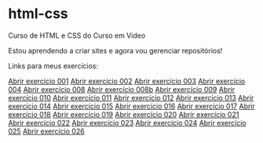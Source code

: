 # html-css
 Curso de HTML e CSS do Curso em Video
 
Estou aprendendo a criar sites e agora vou gerenciar repositórios!

<p>Links para meus exercícios:</p>
<a href="https://felipekauan1.github.io/html-css/exercícios/ex001/index.html">Abrir exercício 001</a>
<a href="https://felipekauan1.github.io/html-css/exercícios/ex002/index.html">Abrir exercício 002</a>
<a href="https://felipekauan1.github.io/html-css/exercícios/ex003/index.html">Abrir exercício 003</a>
<a href="https://felipekauan1.github.io/html-css/exercícios/ex004/index.html">Abrir exercício 004</a>
<a href="https://felipekauan1.github.io/html-css/exercícios/ex008/index.html">Abrir exercício 008</a>
<a href="https://felipekauan1.github.io/html-css/exercícios/ex008b/index.html">Abrir exercício 008b</a>
<a href="https://felipekauan1.github.io/html-css/exercícios/ex009/index.html">Abrir exercício 009</a>
<a href="https://felipekauan1.github.io/html-css/exercícios/ex010/index.html">Abrir exercício 010</a>
<a href="https://felipekauan1.github.io/html-css/exercícios/ex011/index.html">Abrir exercício 011</a>
<a href="https://felipekauan1.github.io/html-css/exercícios/ex012/index.html">Abrir exercício 012</a>
<a href="https://felipekauan1.github.io/html-css/exercícios/ex013/index.html">Abrir exercício 013</a>
<a href="https://felipekauan1.github.io/html-css/exercícios/ex014/index.html">Abrir exercício 014</a>
<a href="https://felipekauan1.github.io/html-css/exercícios/ex015/index.html">Abrir exercício 015</a>
<a href="https://felipekauan1.github.io/html-css/exercícios/ex016/cor03.html">Abrir exercício 016</a>
<a href="https://felipekauan1.github.io/html-css/exercícios/ex017/fontes02.html">Abrir exercício 017</a>
<a href="https://felipekauan1.github.io/html-css/exercícios/ex018/font002.html">Abrir exercício 018</a>
<a href="https://felipekauan1.github.io/html-css/exercícios/ex019/seletor01.html">Abrir exercício 019</a>
<a href="https://felipekauan1.github.io/html-css/exercícios/ex020/pseudoclasses.html">Abrir exercício 020</a>
<a href="https://felipekauan1.github.io/html-css/exercícios/ex021/caixa03.html">Abrir exercício 021</a>
<a href="https://felipekauan1.github.io/html-css/exercícios/ex022/fundo07.html">Abrir exercício 022</a>
<a href="https://felipekauan1.github.io/html-css/exercícios/ex023/tabela006.html">Abrir exercício 023</a>
<a href="https://felipekauan1.github.io/html-css/exercícios/ex024/iframe003.html">Abrir exercício 024</a>
<a href="https://felipekauan1.github.io/html-css/exercícios/ex025/form010.html">Abrir exercício 025</a>
<a href="https://felipekauan1.github.io/html-css/exercícios/ex026/mq001/index.html">Abrir exercício 026</a>
